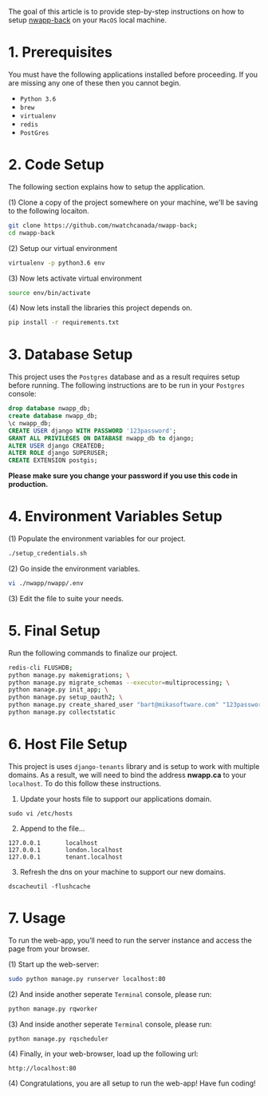 The goal of this article is to provide step-by-step instructions on how to setup [nwapp-back](https://github.com/nwatchcanada/nwapp-back) on your ``MacOS`` local machine.

# 1. Prerequisites
You must have the following applications installed before proceeding. If you are missing any one of these then you cannot begin.

* ``Python 3.6``
* ``brew``
* ``virtualenv``
* ``redis``
* ``PostGres``

# 2. Code Setup
The following section explains how to setup the application.

(1) Clone a copy of the project somewhere on your machine, we'll be saving to the following locaiton.

```bash
git clone https://github.com/nwatchcanada/nwapp-back;
cd nwapp-back
```

(2) Setup our virtual environment

```bash
virtualenv -p python3.6 env
```

(3) Now lets activate virtual environment

```bash
source env/bin/activate
```

(4) Now lets install the libraries this project depends on.

```bash
pip install -r requirements.txt
```

# 3. Database Setup
This project uses the ``Postgres`` database and as a result requires setup before running. The following instructions are to be run in your ``Postgres`` console:

```sql
drop database nwapp_db;
create database nwapp_db;
\c nwapp_db;
CREATE USER django WITH PASSWORD '123password';
GRANT ALL PRIVILEGES ON DATABASE nwapp_db to django;
ALTER USER django CREATEDB;
ALTER ROLE django SUPERUSER;
CREATE EXTENSION postgis;
```
**Please make sure you change your password if you use this code in production.**


# 4. Environment Variables Setup
(1) Populate the environment variables for our project.

```bash
./setup_credentials.sh
```

(2) Go inside the environment variables.

```bash
vi ./nwapp/nwapp/.env
```

(3) Edit the file to suite your needs.


# 5. Final Setup

Run the following commands to finalize our project.

```bash
redis-cli FLUSHDB;
python manage.py makemigrations; \
python manage.py migrate_schemas --executor=multiprocessing; \
python manage.py init_app; \
python manage.py setup_oauth2; \
python manage.py create_shared_user "bart@mikasoftware.com" "123password" "Bart" "Mika";
python manage.py collectstatic
```

# 6. Host File Setup
This project is uses ``django-tenants`` library and is setup to work with multiple domains. As a result, we will need to bind the address **nwapp.ca** to your ``localhost``. To do this follow these instructions.

1. Update your hosts file to support our applications domain.

  ```
  sudo vi /etc/hosts
  ```

2. Append to the file...

  ```
  127.0.0.1       localhost
  127.0.0.1       london.localhost
  127.0.0.1       tenant.localhost
  ```


3. Refresh the dns on your machine to support our new domains.

  ```
  dscacheutil -flushcache
  ```

# 7. Usage
To run the web-app, you’ll need to run the server instance and access the page from your browser.

(1) Start up the web-server:

```bash
sudo python manage.py runserver localhost:80
```

(2) And inside another seperate ``Terminal`` console, please run:

```bash
python manage.py rqworker
```

(3) And inside another seperate ``Terminal`` console, please run:

```bash
python manage.py rqscheduler
```

(4) Finally, in your web-browser, load up the following url:

```
http://localhost:80
```

(4) Congratulations, you are all setup to run the web-app! Have fun coding!
